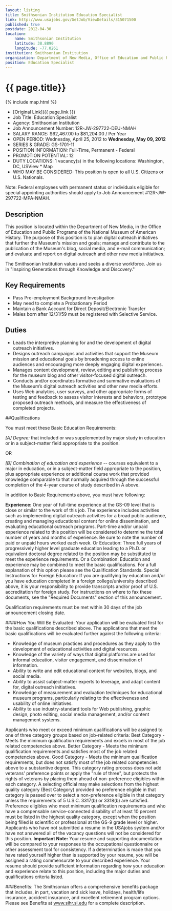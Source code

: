 ```yaml
---
layout: listing
title: Smithsonian Institution Education Specialist
link: http://www.usajobs.gov/GetJob/ViewDetails/315071500
published: true
postdate: 2012-04-30
location:
    name: Smithsonian Institution
    latitude: 38.8890
    longitude: -77.0261
institution: Smithsonian Institution
organization: Department of New Media, Office of Education and Public Programs of the National Museum of American History
position: Education Specialist
---
```



# {{ page.title}}

{% include map.html %}



* [Original Link]({{ page.link }})
* Job Title: Education Specialist
* Agency: Smithsonian Institution
* Job Announcement Number: 12R-JW-297722-DEU-NMAH
* SALARY RANGE:	$62,467.00 to $81,204.00 / Per Year
* OPEN PERIOD: Wednesday, April 25, 2012 to **Wednesday, May 09, 2012**
* SERIES & GRADE: GS-1701-11
* POSITION INFORMATION:	Full-Time, Permanent - Federal
* PROMOTION POTENTIAL: 12
* DUTY LOCATIONS: 1 vacancy(s) in the following locations: Washington, DC, USView * Map
* WHO MAY BE CONSIDERED: This position is open to all U.S. Citizens or U.S. Nationals.

Note: Federal employees with permanent status or individuals eligible for special appointing authorities should apply to Job Announcement #12R-JW-297722-MPA-NMAH.

## Description 
This position is located within the Department of New Media, in the Office of Education and Public Programs of the National Museum of American History.  The purpose of this position is to plan digital outreach initiatives that further the Museum's mission and goals; manage and contribute to the publication of the Museum's blog, social media, and e-mail communication; and evaluate and report on digital outreach and other new media initiatives.

The Smithsonian Institution values and seeks a diverse workforce. Join us in "Inspiring Generations through Knowledge and Discovery."

## Key Requirements

* Pass Pre-employment Background Investigation
* May need to complete a Probationary Period
* Maintain a Bank Account for Direct Deposit/Electronic Transfer
* Males born after 12/31/59 must be registered with Selective Service.

## Duties

* Leads the interpretive planning for and the development of digital outreach initiatives. 
* Designs outreach campaigns and activities that support the Museum mission and educational goals by broadening access to online audiences and encouraging more deeply engaging digital experiences. 
* Manages content development, review, editing and publishing process for the museum blog and other visitor-focused digital outreach.
* Conducts and/or coordinates formative and summative evaluations of the Museum’s digital outreach activities and other new media efforts. 
* Uses Web analytics, user surveys, and other appropriate forms of testing and feedback to assess visitor interests and behaviors, prototype proposed outreach methods, and measure the effectiveness of completed projects.

##Qualifications

You must meet these Basic Education Requirements:

*[A] Degree:* that included or was supplemented by major study in education or in a subject-matter field appropriate to the position.

OR

*[B] Combination of education and experience* -- courses equivalent to a major in education, or in a subject-matter field appropriate to the position, plus appropriate experience or additional course work that provided knowledge comparable to that normally acquired through the successful completion of the 4-year course of study described in A above.

In addition to Basic Requirements above, you must have following:

**Experience:** One year of full-time experience at the GS-09 level that is close or similar to the work of this job. The experience includes activities such as implementing digital outreach activities for a broad public audience, creating and managing educational content for online dissemination, and evaluating educational outreach programs. Part-time and/or unpaid experience related to this position will be considered to determine the total number of years and months of experience. Be sure to note the number of paid or unpaid hours worked each week. Or Education: Three full years of progressively higher level graduate education leading to a Ph.D. or equivalent doctoral degree related to the position may be substituted to meet the experience requirements.  Or a Combination: Education and experience may be combined to meet the basic qualifications. For a full explanation of this option please see the Qualification Standards. Special Instructions for Foreign Education: If you are qualifying by education and/or you have education completed in a foreign college/university described above, it is your responsibility to provide transcripts and/or proof of U.S. accreditation for foreign study. For instructions on where to fax these documents, see the "Required Documents" section of this announcement.


Qualification requirements must be met within 30 days of the job announcement closing date.

####How You Will Be Evaluated:
Your application will be evaluated first for the basic qualifications described above. The applications that meet the basic qualifications will be evaluated further against the following criteria:

* Knowledge of museum practices and procedures as they apply to the development of educational activities and digital resources.
* Knowledge of the variety of ways that digital platforms are used for informal education, visitor engagement, and dissemination of information.
* Ability to write and edit educational content for websites, blogs, and social media.
* Ability to assist subject-matter experts to leverage, and adapt content for, digital outreach initiatives.
* Knowledge of measurement and evaluation techniques for educational museum programs, particularly relating to the effectiveness and usability of online initiatives.
* Ability to use industry-standard tools for Web publishing, graphic design, photo editing, social media management, and/or content management systems.


Applicants who meet or exceed minimum qualifications will be assigned to one of three category groups based on job-related criteria: Best Category - Meets the minimum qualification requirements and excels in most of the job related competencies above. Better Category - Meets the minimum qualification requirements and satisfies most of the job related competencies above. Good Category - Meets the minimum qualification requirements, but does not satisfy most of the job related competencies above to a substantive degree. This category rating process does not add veterans' preference points or apply the "rule of three", but protects the rights of veterans by placing them ahead of non-preference eligibles within each category. A selecting official may make selections from the highest quality category (Best Category) provided no preference eligible in that category is passed over to select a non-preference eligible in that category unless the requirements of 5 U.S.C. 3317(b) or 3318(b) are satisfied. Preference eligibles who meet minimum qualification requirements and who have a compensable service-connected disability of at least 10 percent must be listed in the highest quality category, except when the position being filled is scientific or professional at the GS-9 grade level or higher. Applicants who have not submitted a resume in the USAjobs system and/or have not answered all of the vacancy questions will not be considered for this position. **Important Note:** Your resume and supporting documentation will be compared to your responses to the occupational questionnaire or other assessment tool for consistency. If a determination is made that you have rated yourself higher than is supported by your resume, you will be assigned a rating commensurate to your described experience. Your resume should provide sufficient information regarding how your education and experience relate to this position, including the major duties and qualifications criteria listed. 

###Benefits:
The Smithsonian offers a comprehensive benefits package that includes, in part, vacation and sick leave, holidays, health/life insurance, accident insurance, and excellent retirement program options. Please see Benefits at www.sihr.si.edu for a complete description.





